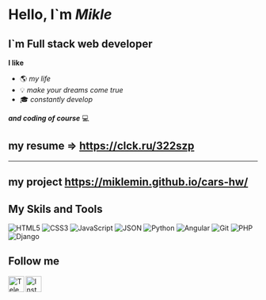 # Hello, I`m ***Mikle***

## I`m Full stack web developer

**I like**
- :earth_americas: _my life_
- :bulb:  _make your dreams come true_
- :mortar_board: _constantly develop_

___and coding of course___ :computer:

## my resume => https://clck.ru/322szp
___
## my project https://miklemin.github.io/cars-hw/

## My Skils and Tools

![HTML5](https://img.shields.io/badge/html5-informational.svg?style=for-the-badge&logo=html5&logoColor=white)
![CSS3](https://img.shields.io/badge/css3-%231572B6.svg?style=for-the-badge&logo=css3&logoColor=white)
![JavaScript](https://img.shields.io/badge/javascript-informational.svg?style=for-the-badge&logo=javascript&logoColor=%23F7DF1E)
![JSON]( https://img.shields.io/badge/-JSON-informational?style=for-the-badge&logo=JSON)
![Python](https://img.shields.io/badge/python-informational?style=for-the-badge&logo=python&logoColor=ffdd54)
![Angular]( https://img.shields.io/badge/-Angular-informational?style=for-the-badge&logo=Angular)
![Git](https://img.shields.io/badge/git-informational.svg?style=for-the-badge&logo=git&logoColor=white)
![PHP](https://img.shields.io/badge/php-informational.svg?style=for-the-badge&logo=php&logoColor=white)
![Django](https://img.shields.io/badge/django-informational.svg?style=for-the-badge&logo=django&logoColor=white)

## Follow me

[<img align="left" alt="Telegramm" width="32px" src="https://cdn-icons-png.flaticon.com/128/2111/2111646.png"> ][Telegramm]
[<img align="left" alt="Instagram" width="32px" src="https://cdn-icons-png.flaticon.com/128/2111/2111463.png"> ][Instagram]

[Telegramm]: https://t.me/mikle_min
[Instagram]: https://www.instagram.com/invites/contact/?i=11dscy61z2jtx&utm_content=2xbl4pi

